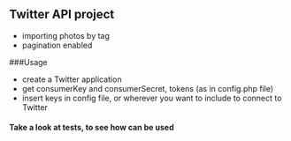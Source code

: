 ## Twitter API project

* importing photos by tag
* pagination enabled

###Usage
* create a Twitter application
* get consumerKey and consumerSecret, tokens (as in config.php file)
* insert keys in config file, or wherever you want to include to connect to Twitter

#### Take a look at tests, to see how can be used
